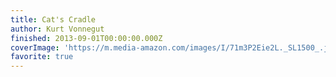 ```yaml
---
title: Cat's Cradle
author: Kurt Vonnegut
finished: 2013-09-01T00:00:00.000Z
coverImage: 'https://m.media-amazon.com/images/I/71m3P2Eie2L._SL1500_.jpg'
favorite: true
---
```

